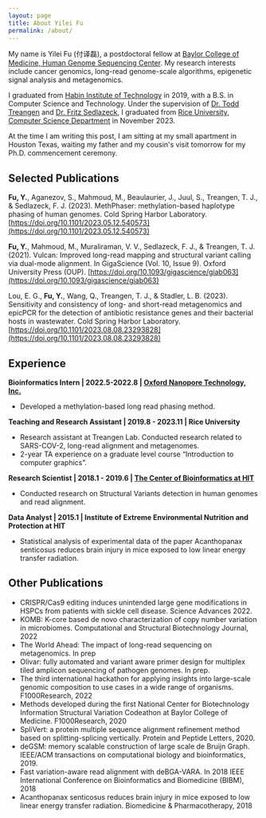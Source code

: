 ```yaml
---
layout: page
title: About Yilei Fu
permalink: /about/
---
```

My name is Yilei Fu (付译磊), a postdoctoral fellow at [Baylor College of Medicine, Human Genome Sequencing Center](https://www.hgsc.bcm.edu/). My research interests include cancer genomics, long-read genome-scale algorithms, epigenetic signal analysis and metagenomics.  

I graduated from [Habin Institute of Technology](http://en.hit.edu.cn/) in 2019, with a B.S. in Computer Science and Technology. Under the supervision of [Dr. Todd Treangen](https://www.treangenlab.com/) and [Dr. Fritz Sedlazeck](https://fritzsedlazeck.github.io/), I graduated from [Rice University, Computer Science Department](https://csweb.rice.edu/) in November 2023. 

At the time I am writing this post, I am sitting at my small apartment in Houston Texas, waiting my father and my cousin's visit tomorrow for my Ph.D. commencement ceremony. 
## Selected Publications
**Fu, Y.**, Aganezov, S., Mahmoud, M., Beaulaurier, J., Juul, S., Treangen, T. J., & Sedlazeck, F. J. (2023). MethPhaser: methylation-based haplotype phasing of human genomes. Cold Spring Harbor Laboratory. [https://doi.org/10.1101/2023.05.12.540573](https://doi.org/10.1101/2023.05.12.540573)

**Fu, Y.**, Mahmoud, M., Muraliraman, V. V., Sedlazeck, F. J., & Treangen, T. J. (2021). Vulcan: Improved long-read mapping and structural variant calling via dual-mode alignment. In GigaScience (Vol. 10, Issue 9). Oxford University Press (OUP). [https://doi.org/10.1093/gigascience/giab063](https://doi.org/10.1093/gigascience/giab063)

Lou, E. G., **Fu, Y.**, Wang, Q., Treangen, T. J., & Stadler, L. B. (2023). Sensitivity and consistency of long- and short-read metagenomics and epicPCR for the detection of antibiotic resistance genes and their bacterial hosts in wastewater. Cold Spring Harbor Laboratory. [https://doi.org/10.1101/2023.08.08.23293828](https://doi.org/10.1101/2023.08.08.23293828)

## Experience
**Bioinformatics Intern | 2022.5-2022.8 | [Oxford Nanopore Technology, Inc.](https://nanoporetech.com/)**  
- Developed a methylation-based long read phasing method.  

**Teaching and Research Assistant | 2019.8 - 2023.11 | Rice University**  
- Research assistant at Treangen Lab. Conducted research related to SARS-COV-2, long-read alignment and metagenomes.   
- 2-year TA experience on a graduate level course “Introduction to computer graphics”.

**Research Scientist | 2018.1 - 2019.6 | [The Center of Bioinformatics at HIT](https://github.com/hitbc)**  
- Conducted research on Structural Variants detection in human genomes and read alignment.

**Data Analyst | 2015.1 | Institute of Extreme Environmental Nutrition and Protection at HIT**
- Statistical analysis of experimental data of the paper Acanthopanax senticosus reduces brain injury in mice exposed to low linear energy transfer radiation.


## Other Publications
- CRISPR/Cas9 editing induces unintended large gene modifications in HSPCs from patients with sickle cell disease. Science Advances 2022.
- KOMB: K-core based de novo characterization of copy number variation in microbiomes.  Computational and Structural Biotechnology Journal, 2022
- The World Ahead: The impact of long-read sequencing on metagenomics. In prep
- Olivar: fully automated and variant aware primer design for multiplex tiled amplicon sequencing of pathogen genomes. In prep. 
- The third international hackathon for applying insights into large-scale genomic composition to use cases in a wide range of organisms. F1000Research, 2022
- Methods developed during the first National Center for Biotechnology Information Structural Variation Codeathon at Baylor College of Medicine. F1000Research, 2020
- SpliVert: a protein multiple sequence alignment refinement method based on splitting-splicing vertically. Protein and Peptide Letters, 2020.
- deGSM: memory scalable construction of large scale de Bruijn Graph. IEEE/ACM transactions on computational biology and bioinformatics, 2019.
- Fast variation-aware read alignment with deBGA-VARA. In 2018 IEEE International Conference on Bioinformatics and Biomedicine (BIBM), 2018
- Acanthopanax senticosus reduces brain injury in mice exposed to low linear energy transfer radiation. Biomedicine & Pharmacotherapy, 2018



